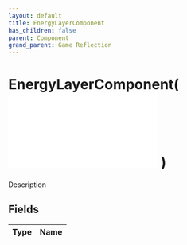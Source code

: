 ```yaml
---
layout: default
title: EnergyLayerComponent
has_children: false
parent: Component
grand_parent: Game Reflection
---
```

# EnergyLayerComponent( ![ RefCounterComponent ](/game-reflection/components/ref_counter_component.md) )
Description 

## Fields
| Type | Name |
|:-------------|:--------------|
